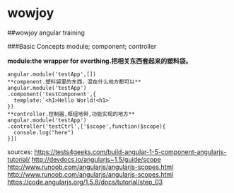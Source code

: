 # wowjoy
##wowjoy angular training

###Basic Concepts
module; component; controller

**module:the wrapper for everthing.把相关东西套起来的塑料袋。**
```
angular.module('testApp',[])
**component.塑料袋里的东西，混在什么地方都可以**
angular.module('testApp')
.component('testComponent',{
  template:`<h1>Hello World!<h1>`
})
**controller.控制器,枢纽地带,功能实现的地方**
angular.module('testApp')
.controller('testCtrl',['$scope',function($scope){
  console.log("here")
}])
```

sources:
https://tests4geeks.com/build-angular-1-5-component-angularjs-tutorial/ 
http://devdocs.io/angularjs~1.5/guide/scope
http://www.runoob.com/angularjs/angularjs-scopes.html
http://www.runoob.com/angularjs/angularjs-scopes.html
https://code.angularjs.org/1.5.8/docs/tutorial/step_03